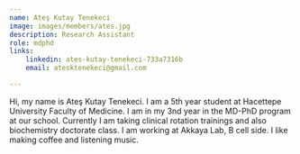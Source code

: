 ```yaml
---
name: Ateş Kutay Tenekeci
image: images/members/ates.jpg
description: Research Assistant
role: mdphd
links:
    linkedin: ates-kutay-tenekeci-733a7316b
    email: atesktenekeci@gmail.com

---
```


Hi, my name is Ateş Kutay Tenekeci. I am a 5th year student at Hacettepe University Faculty of Medicine. I am in my 3nd year in the MD-PhD program at our school. Currently I am taking clinical rotation trainings and also biochemistry doctorate class. I am working at Akkaya Lab, B cell side. I like making coffee and listening music.
